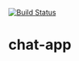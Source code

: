 [![Build Status](https://travis-ci.com/izzett222/chat-app.svg?branch=develop)](https://travis-ci.com/izzett222/chat-app)

# chat-app